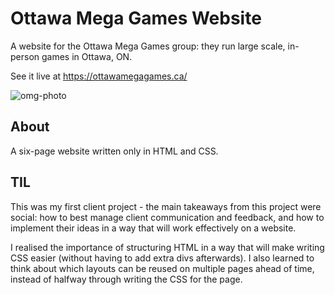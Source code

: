# Ottawa Mega Games Website

A website for the Ottawa Mega Games group: they run large scale, in-person games in Ottawa, ON.

See it live at https://ottawamegagames.ca/

![omg-photo](https://user-images.githubusercontent.com/6020261/167319209-55176a5a-5e29-4e45-b757-25478c16d417.png)

## About

A six-page website written only in HTML and CSS.


## TIL

This was my first client project - the main takeaways from this project were social: how to best manage client communication and feedback, and how to implement their ideas in a way that will work effectively on a website.

I realised the importance of structuring HTML in a way that will make writing CSS easier (without having to add extra divs afterwards). I also learned to think about which layouts can be reused on multiple pages ahead of time, instead of halfway through writing the CSS for the page. 
